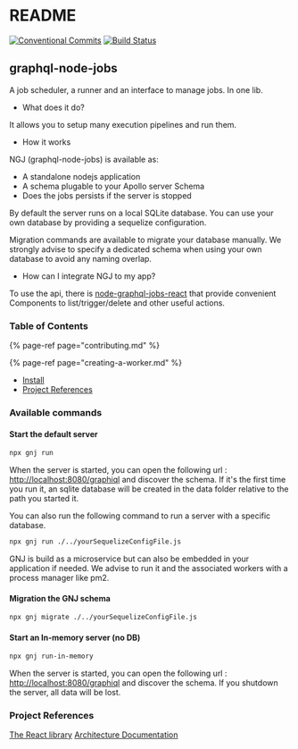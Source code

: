# README

[![Conventional Commits](https://img.shields.io/badge/Conventional%20Commits-1.0.0-yellow.svg)](https://conventionalcommits.org) [![Build Status](https://github.com/teamstarter/graphql-node-jobs/workflows/Node%20CI/badge.svg)](https://github.com/teamstarter/graphql-node-jobs/actions)

## graphql-node-jobs

A job scheduler, a runner and an interface to manage jobs. In one lib.

* What does it do?

It allows you to setup many execution pipelines and run them.

* How it works

NGJ \(graphql-node-jobs\) is available as:

* A standalone nodejs application
* A schema plugable to your Apollo server Schema
* Does the jobs persists if the server is stopped

By default the server runs on a local SQLite database. You can use your own database by providing a sequelize configuration.

Migration commands are available to migrate your database manually. We strongly advise to specify a dedicated schema when using your own database to avoid any naming overlap.

* How can I integrate NGJ to my app?

To use the api, there is [node-graphql-jobs-react](https://github.com/vincentdesmares/node-jobs-react) that provide convenient Components to list/trigger/delete and other useful actions.

### Table of Contents

{% page-ref page="contributing.md" %}

{% page-ref page="creating-a-worker.md" %}

* [Install](./#install)
* [Project References](./#project-references)

### Available commands

#### Start the default server

```bash
npx gnj run
```

When the server is started, you can open the following url : [http://localhost:8080/graphiql](http://localhost:8080/graphiql) and discover the schema. If it's the first time you run it, an sqlite database will be created in the data folder relative to the path you started it.

You can also run the following command to run a server with a specific database.

```bash
npx gnj run ./../yourSequelizeConfigFile.js
```

GNJ is build as a microservice but can also be embedded in your application if needed. We advise to run it and the associated workers with a process manager like pm2.

#### Migration the GNJ schema

```bash
npx gnj migrate ./../yourSequelizeConfigFile.js
```

#### Start an In-memory server \(no DB\)

```bash
npx gnj run-in-memory
```

When the server is started, you can open the following url : [http://localhost:8080/graphiql](http://localhost:8080/graphiql) and discover the schema. If you shutdown the server, all data will be lost.

### Project References

[The React library](https://github.com/vincentdesmares/node-jobs-react) [Architecture Documentation](https://docs.google.com/document/d/1r5F-kTZh_81AXy_9-DG4gMf9UwPJmfg6KBsCEK6Yero/edit#)

